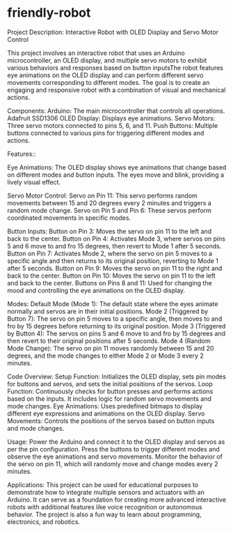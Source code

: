 # friendly-robot
Project Description: Interactive Robot with OLED Display and Servo Motor Control

This project involves an interactive robot that uses an Arduino microcontroller, an OLED display, and multiple servo motors to exhibit various behaviors and responses based on button inputsThe robot features eye animations on the OLED display and can perform different servo movements corresponding to different modes. The goal is to create an engaging and responsive robot with a combination of visual and mechanical actions.

Components:
Arduino: The main microcontroller that controls all operations.
Adafruit SSD1306 OLED Display: Displays eye animations.
Servo Motors: Three servo motors connected to pins 5, 6, and 11.
Push Buttons: Multiple buttons connected to various pins for triggering different modes and actions.

Features::

Eye Animations:
The OLED display shows eye animations that change based on different modes and button inputs.
The eyes move and blink, providing a lively visual effect.

Servo Motor Control:
Servo on Pin 11: This servo performs random movements between 15 and 20 degrees every 2 minutes and triggers a random mode change.
Servo on Pin 5 and Pin 6: These servos perform coordinated movements in specific modes.

Button Inputs:
Button on Pin 3: Moves the servo on pin 11 to the left and back to the center.
Button on Pin 4: Activates Mode 3, where servos on pins 5 and 6 move to and fro 15 degrees, then revert to Mode 1 after 5 seconds.
Button on Pin 7: Activates Mode 2, where the servo on pin 5 moves to a specific angle and then returns to its original position, reverting to Mode 1 after 5 seconds.
Button on Pin 9: Moves the servo on pin 11 to the right and back to the center.
Button on Pin 10: Moves the servo on pin 11 to the left and back to the center.
Buttons on Pins 8 and 11: Used for changing the mood and controlling the eye animations on the OLED display.

Modes:
Default Mode (Mode 1): The default state where the eyes animate normally and servos are in their initial positions.
Mode 2 (Triggered by Button 7): The servo on pin 5 moves to a specific angle, then moves to and fro by 15 degrees before returning to its original position.
Mode 3 (Triggered by Button 4): The servos on pins 5 and 6 move to and fro by 15 degrees and then revert to their original positions after 5 seconds.
Mode 4 (Random Mode Change): The servo on pin 11 moves randomly between 15 and 20 degrees, and the mode changes to either Mode 2 or Mode 3 every 2 minutes.

Code Overview:
Setup Function: Initializes the OLED display, sets pin modes for buttons and servos, and sets the initial positions of the servos.
Loop Function: Continuously checks for button presses and performs actions based on the inputs. It includes logic for random servo movements and mode changes.
Eye Animations: Uses predefined bitmaps to display different eye expressions and animations on the OLED display.
Servo Movements: Controls the positions of the servos based on button inputs and mode changes.

Usage:
Power the Arduino and connect it to the OLED display and servos as per the pin configuration.
Press the buttons to trigger different modes and observe the eye animations and servo movements.
Monitor the behavior of the servo on pin 11, which will randomly move and change modes every 2 minutes.

Applications:
This project can be used for educational purposes to demonstrate how to integrate multiple sensors and actuators with an Arduino.
It can serve as a foundation for creating more advanced interactive robots with additional features like voice recognition or autonomous behavior.
The project is also a fun way to learn about programming, electronics, and robotics.
